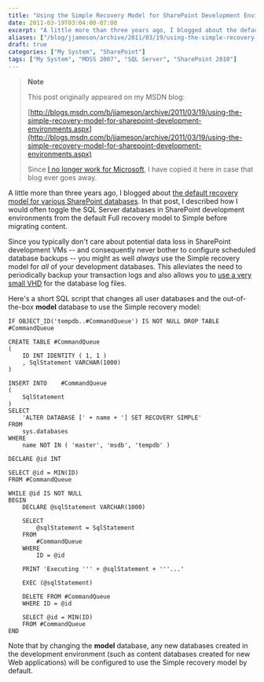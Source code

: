 ```yaml
---
title: "Using the Simple Recovery Model for SharePoint Development Environments"
date: 2011-03-19T03:04:00-07:00
excerpt: "A little more than three years ago, I blogged about the default recovery model for various SharePoint databases . In that post, I described how I would often toggle the SQL Server databases in SharePoint development environments from the default Full..."
aliases: ["/blog/jjameson/archive/2011/03/19/using-the-simple-recovery-model-for-sharepoint-development-environments.aspx"]
draft: true
categories: ["My System", "SharePoint"]
tags: ["My System", "MOSS 2007", "SQL Server", "SharePoint 2010"]
---
```


> **Note**
>
> This post originally appeared on my MSDN blog:
>
> [http://blogs.msdn.com/b/jjameson/archive/2011/03/19/using-the-simple-recovery-model-for-sharepoint-development-environments.aspx](http://blogs.msdn.com/b/jjameson/archive/2011/03/19/using-the-simple-recovery-model-for-sharepoint-development-environments.aspx)
>
> Since [I no longer work for Microsoft](/blog/jjameson/2011/09/02/last-day-with-microsoft), I have copied it here in case that blog ever goes away.

A little more than three years ago, I blogged about [the default recovery model for various SharePoint databases](/blog/jjameson/2008/01/18/default-recovery-models-for-sharepoint-databases). In that post, I described how I would often toggle the SQL Server databases in SharePoint development environments from the default Full recovery model to Simple before migrating content.

Since you typically don't care about potential data loss in SharePoint development VMs -- and consequently never bother to configure scheduled database backups -- you might as well *always* use the Simple recovery model for *all* of your development databases. This alleviates the need to periodically backup your transaction logs and also allows you to [use a very small VHD](/blog/jjameson/2011/03/19/creating-small-vhds-lt-1gb-for-hyper-v) for the database log files.

Here's a short SQL script that changes all user databases and the out-of-the-box **model** database to use the Simple recovery model:

```
IF OBJECT_ID('tempdb..#CommandQueue') IS NOT NULL DROP TABLE #CommandQueue

CREATE TABLE #CommandQueue
(
    ID INT IDENTITY ( 1, 1 )
    , SqlStatement VARCHAR(1000)
)

INSERT INTO    #CommandQueue
(
    SqlStatement
)
SELECT
    'ALTER DATABASE [' + name + '] SET RECOVERY SIMPLE'
FROM
    sys.databases
WHERE
    name NOT IN ( 'master', 'msdb', 'tempdb' )

DECLARE @id INT

SELECT @id = MIN(ID)
FROM #CommandQueue

WHILE @id IS NOT NULL
BEGIN
    DECLARE @sqlStatement VARCHAR(1000)
    
    SELECT
        @sqlStatement = SqlStatement
    FROM
        #CommandQueue
    WHERE
        ID = @id

    PRINT 'Executing ''' + @sqlStatement + '''...'

    EXEC (@sqlStatement)

    DELETE FROM #CommandQueue
    WHERE ID = @id

    SELECT @id = MIN(ID)
    FROM #CommandQueue
END
```

Note that by changing the **model** database, any new databases created in the development environment (such as content databases created for new Web applications) will be configured to use the Simple recovery model by default.

